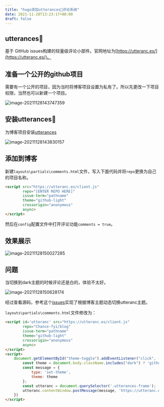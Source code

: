 ```yaml
---
title: "hugo添加utterances🔮评论系统"
date: 2021-11-28T13:23:17+08:00
draft: false
---
```


## utterances🔮

基于 GitHub issues构建的轻量级评论小部件。官网地址为[https://utteranc.es/](https://utteranc.es/)。

## 准备一个公开的github项目

需要有一个公开的项目，因为当时将博客项目设置为私有了。所以先更改一下项目权限，当然也可以新建一个项目。

![image-20211128143747359](https://image.chance.fyi/image-20211128143747359.png)

## 安装utterances🔮

为博客项目安装[utterances](https://github.com/apps/utterances)

![image-20211128143830157](https://image.chance.fyi/image-20211128143830157.png)

## 添加到博客

新建`layouts\partials\comments.html`文件，写入下面代码并将`repo`更换为自己的项目名称。

```html
<script src="https://utteranc.es/client.js"
        repo="[ENTER REPO HERE]"
        issue-term="pathname"
        theme="github-light"
        crossorigin="anonymous"
        async>
</script>
```

然后在`config`配置文件中打开评论功能`comments = true`。

## 效果展示

![image-20211128150027285](https://image.chance.fyi/image-20211128150027285.png)

## 问题

当切换到dark主题的时候评论还是白的，体验不太好。

![image-20211128150628174](https://image.chance.fyi/image-20211128150628174.png)

经过查看源码，参考这个[issues](https://github.com/utterance/utterances/issues/549)实现了根据博客主题动态切换utteranc主题。

`layouts\partials\comments.html`文件修改为：

```html
<script id='utteranc' src="https://utteranc.es/client.js"
        repo="Chance-fyi/blog"
        issue-term="pathname"
        theme="github-light"
        crossorigin="anonymous"
        async>
</script>
<script>
    document.getElementById("theme-toggle").addEventListener("click", () => {
        const theme = document.body.className.includes("dark") ? 'github-light' : 'photon-dark'
        const message = {
            type: 'set-theme',
            theme: theme
        };
        const utteranc = document.querySelector('.utterances-frame');
        utteranc.contentWindow.postMessage(message, 'https://utteranc.es');
    })
</script>
```



